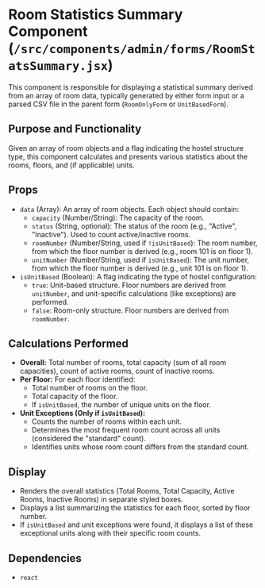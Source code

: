 # Room Statistics Summary Component (`/src/components/admin/forms/RoomStatsSummary.jsx`)

This component is responsible for displaying a statistical summary derived from an array of room data, typically generated by either form input or a parsed CSV file in the parent form (`RoomOnlyForm` or `UnitBasedForm`).

## Purpose and Functionality

Given an array of room objects and a flag indicating the hostel structure type, this component calculates and presents various statistics about the rooms, floors, and (if applicable) units.

## Props

- `data` (Array): An array of room objects. Each object should contain:
  - `capacity` (Number/String): The capacity of the room.
  - `status` (String, optional): The status of the room (e.g., "Active", "Inactive"). Used to count active/inactive rooms.
  - `roomNumber` (Number/String, used if `!isUnitBased`): The room number, from which the floor number is derived (e.g., room 101 is on floor 1).
  - `unitNumber` (Number/String, used if `isUnitBased`): The unit number, from which the floor number is derived (e.g., unit 101 is on floor 1).
- `isUnitBased` (Boolean): A flag indicating the type of hostel configuration:
  - `true`: Unit-based structure. Floor numbers are derived from `unitNumber`, and unit-specific calculations (like exceptions) are performed.
  - `false`: Room-only structure. Floor numbers are derived from `roomNumber`.

## Calculations Performed

- **Overall:** Total number of rooms, total capacity (sum of all room capacities), count of active rooms, count of inactive rooms.
- **Per Floor:** For each floor identified:
  - Total number of rooms on the floor.
  - Total capacity of the floor.
  - If `isUnitBased`, the number of unique units on the floor.
- **Unit Exceptions (Only if `isUnitBased`):**
  - Counts the number of rooms within each unit.
  - Determines the most frequent room count across all units (considered the "standard" count).
  - Identifies units whose room count differs from the standard count.

## Display

- Renders the overall statistics (Total Rooms, Total Capacity, Active Rooms, Inactive Rooms) in separate styled boxes.
- Displays a list summarizing the statistics for each floor, sorted by floor number.
- If `isUnitBased` and unit exceptions were found, it displays a list of these exceptional units along with their specific room counts.

## Dependencies

- `react`
